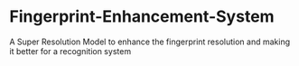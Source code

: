 # Fingerprint-Enhancement-System
A Super Resolution Model to enhance the fingerprint resolution and making it better for a recognition system
